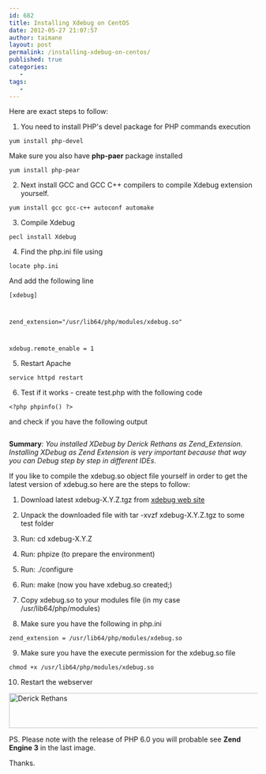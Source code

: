 ```yaml
---
id: 682
title: Installing Xdebug on CentOS
date: 2012-05-27 21:07:57
author: taimane
layout: post
permalink: /installing-xdebug-on-centos/
published: true
categories:
   -
tags:
   -
---
```

Here are exact steps to follow:

1. You need to install PHP's devel package for PHP commands execution
<code>yum install php-devel</code>
Make sure you also have <strong>php-paer</strong> package installed
<code>yum install php-pear</code>

2. Next install GCC and GCC C++ compilers to compile Xdebug extension yourself.
<code>yum install gcc gcc-c++ autoconf automake</code>

3. Compile Xdebug
<code>pecl install Xdebug</code>

4. Find the php.ini file using
<code>locate php.ini</code>

And add the following line

<code>[xdebug]
zend_extension="/usr/lib64/php/modules/xdebug.so"
xdebug.remote_enable = 1 </code>

5. Restart Apache
<code>service httpd restart</code>

6. Test if it works - create test.php with the following code

<code>&lt;?php phpinfo() ?&gt;</code>
and check if you have the following output

<a href="//programming-review.com/wp-content/uploads/2012/05/xdebug.png"><img class="alignnone size-full wp-image-683" title="xdebug" src="//programming-review.com/wp-content/uploads/2012/05/xdebug.png" alt="" /></a>

<strong>Summary</strong><em>: You installed XDebug by Derick Rethans as Zend_Extension. Installing XDebug as Zend Extension is very important because that way you can Debug step by step in different IDEs.</em>

If you like to compile the xdebug.so object file yourself in order to get the latest version of xdebug.so here are the steps to follow:

1. Download latest xdebug-X.Y.Z.tgz from <a title="XDebug download web site" href="https://xdebug.org/download.php">xdebug web site</a>

2. Unpack the downloaded file with tar -xvzf xdebug-X.Y.Z.tgz to some test folder

3. Run: cd xdebug-X.Y.Z

4. Run: phpize (to prepare the environment)

5. Run: ./configure

6. Run: make (now you have xdebug.so created;)

7. Copy xdebug.so to your modules file (in my case /usr/lib64/php/modules)

8. Make sure you have the following in php.ini
<code>zend_extension = /usr/lib64/php/modules/xdebug.so</code>

9. Make sure you have the execute permission for the xdebug.so file
<code>chmod +x /usr/lib64/php/modules/xdebug.so </code>

10. Restart the webserver

<img class="size-full wp-image-2718 alignnone" src="//programming-review.com/wp-content/uploads/2012/05/Derick-Rethans.png" alt="Derick Rethans" width="537" height="71" />

PS. Please note with the release of PHP 6.0 you will probable see <strong>Zend Engine 3</strong> in the last image.

Thanks.

  

